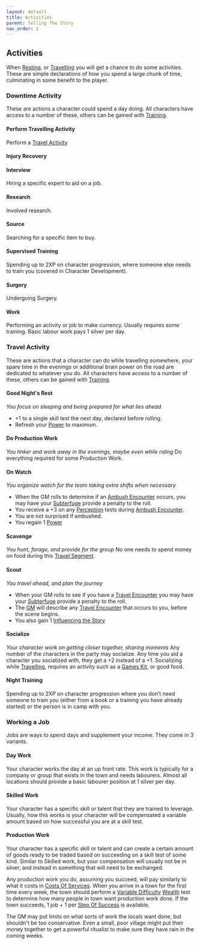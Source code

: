 ```yaml
---
layout: default
title: Activities
parent: Telling The Story
nav_order: 2
---
```

## Activities
When [Resting](Telling-The-Story#Resting), or [Travelling](Telling-The-Story#Travelling) you will get a chance to do some activities. These are simple declarations of how you spend a large chunk of time, culminating in some benefit to the player.


### Downtime Activity
These are actions a character could spend a day doing. All characters have access to a number of these, others can be gained with [Training](Character-Development#Training).
#### Perform Travelling Activity
Perform a [Travel Activity](#Travel%20Activity)
#### Injury Recovery
#### Interview
Hiring a specific expert to aid on a job.
#### Research
Involved research.
#### Source
Searching for a specific item to buy.
#### Supervised Training
Spending up to 2XP on character progression, where someone else needs to train you (covered in Character Development).
#### Surgery
Undergoing Surgery.
#### Work
Performing an activity or job to make currency. Usually requires some training. Basic labour work pays 1 silver per day.

### Travel Activity
These are actions that a character can do while travelling somewhere, your spare time in the evenings or additional brain power on the road are dedicated to whatever you do. All characters have access to a number of these, others can be gained with [Training](Character-Development#Training).
#### Good Night's Rest
*You focus on sleeping and being prepared for what lies ahead*
* +1 to a single skill test the next day, declared before rolling.
* Refresh your [Power](Stats#Power) to maximum.

#### Do Production Work
*You tinker and work away in the evenings, maybe even while riding*
Do everything required for some Production Work.
#### On Watch
*You organize watch for the team taking extra shifts when necessary*
* When the GM rolls to determine if an [Ambush Encounter](Telling-The-Story#Ambush%20Encounter) occurs, you may have your [Subterfuge](Subterfuge) provide a penalty to the roll. 
* You receive a +3 on any [Perception](Perception) tests during [Ambush Encounter](Telling-The-Story#Ambush%20Encounter).
* You are not surprised if ambushed. 
* You regain 1 [Power](Stats#Power)

#### Scavenge
*You hunt, forage, and provide for the group*
No one needs to spend money on food during this [Travel Segment](Telling-The-Story#Travel%20Segment).
#### Scout
*You travel ahead, and plan the journey*
* When your GM rolls to see if you have a [Travel Encounter](Telling-The-Story#Travel%20Encounter) you may have your [Subterfuge](Subterfuge) provide a penalty to the roll. 
* The [GM](How-To-Play#GM) will describe any [Travel Encounter](Telling-The-Story#Travel%20Encounter) that occurs to you, before the scene begins. 
* You also gain 1 [Influencing the Story](Telling-The-Story#Influencing%20the%20Story)

#### Socialize
*Your character work on getting closer together, sharing moments*
Any number of the characters in the party may socialize. Any time you aid a character you socialized with, they get a +2 instead of a +1. Socializing while [Travelling](#Travelling), requires an activity such as a [Games Kit](Example-Gear#Games%20Kit), or good food.
#### Night Training
Spending up to 2XP on character progression where you don’t need someone to train you (either from a book or a training you have already started) or the person is in camp with you.  

### Working a Job
Jobs are ways to spend days and supplement your income. They come in 3 variants.

#### Day Work
Your character works the day at an up front rate. This work is typically for a company or group that exists in the town and needs labourers. Almost all locations should provide a basic labourer position at 1 silver per day.

#### Skilled Work
Your character has a specific skill or talent that they are trained to leverage. Usually, how this works is your character will be compensated a variable amount based on how successful you are at a skill test.

#### Production Work
Your character has a specific skill or talent and can create a certain amount of goods ready to be traded based on succeeding on a skill test of some kind. Similar to Skilled work, but your compensation will usually not be in silver, and instead in something that will need to be exchanged.

Any production work you do, assuming you succeed, will pay similarly to what it costs in [Costs Of Services](Services#Costs%20Of%20Services). When you arrive in a town for the first time every week, the town should perform a [Variable Difficulty](Skills#Variable%20Difficulty) [Wealth](Running-The-Game#Wealth) test to determine how many people in town want production work done. If the town succeeds, 1 job + 1 per [Step Of Success](Skills#Step%20Of%20Success) is available. 

The GM may put limits on what sorts of work the locals want done, but shouldn't be too conservative. Even a small, poor village might put their money together to get a powerful ritualist to make sure they have rain in the coming weeks.
